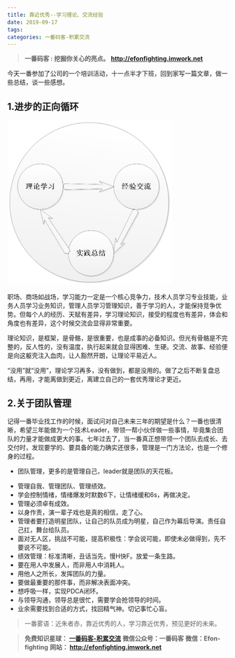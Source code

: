 ```yaml
---
title: 靠近优秀--学习理论、交流经验
date: 2019-09-17
tags: 
categories: 一番码客-积累交流
---
```


> **一番码客 : 挖掘你关心的亮点。**
> **http://efonfighting.imwork.net**

今天一番参加了公司的一个培训活动，十一点半才下班，回到家写一篇文章，做一些总结，谈一些感想。

<!-- more -->

## 1.进步的正向循环

<img src="2019-09-17-靠近优秀--学习理论、交流经验\kaojinyouxiu1.jpg" style="zoom:40%;" />

职场、商场如战场，学习能力一定是一个核心竞争力，技术人员学习专业技能，业务人员学习业务知识，管理人员学习管理知识，善于学习的人，才能保持竞争优势。但每个人的经历、天赋有差异，学习理论知识，接受的程度也有差异，体会和角度也有差异，这个时候交流会显得非常重要。

理论知识，是框架，是骨骼，是很重要，也是成事的必备知识。但光有骨骼是不完整的，反人性的，没有温度，执行起来就会显得困难、生硬。交流、故事、经验便是向这躯壳注入血肉，让人豁然开朗，让理论平易近人。

“没用”就“没用”，理论学习再多，没有做到，都是没用的。做了之后不断复盘总结，再用，才能离做到更近，离建立自己的一套优秀理论才更近。

## 2.关于团队管理

记得一番毕业找工作的时候，面试问对自己未来三年的期望是什么？一番也很清晰，希望三年能做为一个技术Leader，带领一帮小伙伴做一些事情，毕竟集合团队的力量才能做成更大的事。七年过去了，当一番真正想带领一个团队去成长、去交付时，发现要学的、要具备的能力确实还很多，管理是一门方法论，也是一个修身的过程。

* 团队管理，更多的是管理自己，leader就是团队的天花板。

- 管理自我、管理团队、管理绩效。
- 学会控制情绪，情绪爆发时默数6下，让情绪缓和6s，再做决定。
- 管理必须卓有成效。
- 以身作责，演一辈子戏也是真的相信，走了心。
- 管理者要打造明星团队，让自己的队员成为明星，自己作为幕后导演。责任自己扛，舞台给队员。
- 面对无人区，挑战不可能，提高积极性：学会说可能，即使未必做得到，先不要说不可能。
- 绩效管理：标准清晰，丑话当先，慢H快F。放爱一条生路。
- 要在用人中发展人，而非用人中消耗人。
- 用他人之所长，发挥团队的力量。
- 要做最重要的那件事，而非解决表面冲突。
- 想呼吸一样，实现PDCA闭环。
- 与领导沟通，领导总是很忙，需要学会抢领导的时间。
- 业余需要找到合适的方式，找回精气神。切记事忙心盲。



> 一番雾语：近朱者赤，靠近优秀的人，学习靠近优秀，预见更好的未来。



> **免费知识星球： [一番码客-积累交流](https://t.zsxq.com/NRVBURr)**
> **微信公众号：一番码客**
> **微信：Efon-fighting**
> **网站： http://efonfighting.imwork.net**